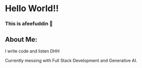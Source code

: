 <h1 align="left">Hello World!!</h1>

###

<h3 align="left">This is afeefuddin 👋</h3>

## About Me:
I write code and listen DHH

Currently messing with Full Stack Development and Generative AI.

###
<!---
afeefuddin/afeefuddin is a ✨ special ✨ repository because its `README.md` (this file) appears on your GitHub profile.
You can click the Preview link to take a look at your changes.
--->

